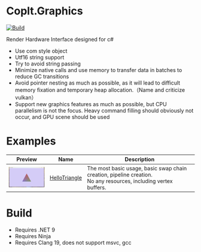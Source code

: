 # Coplt.Graphics

[![Build](../../actions/workflows/build.yml/badge.svg)](../../actions/workflows/build.yml)

Render Hardware Interface designed for c#
- Use com style object
- Utf16 string support
- Try to avoid string passing
- Minimize native calls and use memory to transfer data in batches to reduce GC transitions
- Avoid pointer nesting as much as possible, as it will lead to difficult memory fixation and temporary heap allocation.（Name and criticize vulkan）
- Support new graphics features as much as possible, but CPU parallelism is not the focus. Heavy command filling should obviously not occur, and GPU scene should be used

# Examples

|Preview|Name|Description|
|-|-|-|
|<img src="./Examples/HelloTriangle/HelloTriangle.png" width="128"/>|[HelloTriangle](./Examples/HelloTriangle/HelloTriangle.md)|The most basic usage, basic swap chain creation, pipeline creation.<br/>No any resources, including vertex buffers.|

# Build

- Requires .NET 9
- Requires Ninja
- Requires Clang 19, does not support msvc, gcc

